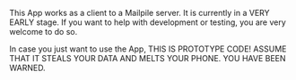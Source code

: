 This App works as a client to a Mailpile server.
It is currently in a VERY EARLY stage.
If you want to help with development or testing, you are very welcome to do so.

In case you just want to use the App, THIS IS PROTOTYPE CODE!
ASSUME THAT IT STEALS YOUR DATA AND MELTS YOUR PHONE. YOU HAVE BEEN WARNED.
